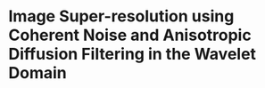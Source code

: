 # Image Super-resolution using Coherent Noise and Anisotropic Diffusion Filtering in the Wavelet Domain
